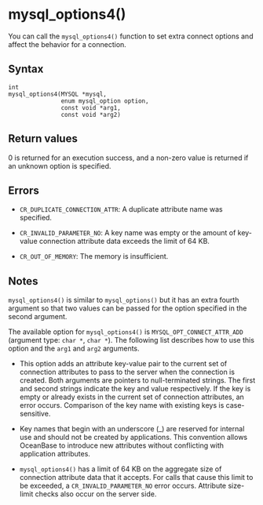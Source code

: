 mysql_options4() 
=====================================

You can call the `mysql_options4()` function to set extra connect options and affect the behavior for a connection. 

Syntax 
---------------------------

```unknow
int
mysql_options4(MYSQL *mysql,
               enum mysql_option option,
               const void *arg1,
               const void *arg2)
```



Return values 
----------------------------------

0 is returned for an execution success, and a non-zero value is returned if an unknown option is specified.

Errors 
---------------------------

* `CR_DUPLICATE_CONNECTION_ATTR`: A duplicate attribute name was specified.

  

* `CR_INVALID_PARAMETER_NO`: A key name was empty or the amount of key-value connection attribute data exceeds the limit of 64 KB.

  

* `CR_OUT_OF_MEMORY`: The memory is insufficient.

  




Notes 
--------------------------

`mysql_options4()` is similar to `mysql_options()` but it has an extra fourth argument so that two values can be passed for the option specified in the second argument. 

The available option for `mysql_options4()` is `MYSQL_OPT_CONNECT_ATTR_ADD` (argument type: `char *`, `char *`). The following list describes how to use this option and the `arg1` and `arg2` arguments.

* This option adds an attribute key-value pair to the current set of connection attributes to pass to the server when the connection is created. Both arguments are pointers to null-terminated strings. The first and second strings indicate the key and value respectively. If the key is empty or already exists in the current set of connection attributes, an error occurs. Comparison of the key name with existing keys is case-sensitive.

  

* Key names that begin with an underscore (_) are reserved for internal use and should not be created by applications. This convention allows OceanBase to introduce new attributes without conflicting with application attributes.

  

* `mysql_options4()` has a limit of 64 KB on the aggregate size of connection attribute data that it accepts. For calls that cause this limit to be exceeded, a `CR_INVALID_PARAMETER_NO` error occurs. Attribute size-limit checks also occur on the server side.

  



